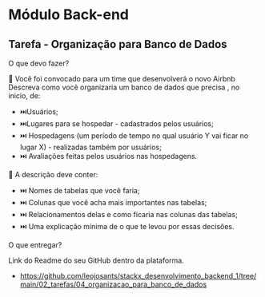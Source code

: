 # Módulo Back-end

## Tarefa - Organização para Banco de Dados

O que devo fazer?

📍 Você foi convocado para um time que desenvolverá o novo Airbnb
Descreva como você organizaria um banco de dados que precisa , no inicio, de:

- ⏭️Usuários;
- ⏭️Lugares para se hospedar - cadastrados pelos usuários;
- ⏭️ Hospedagens (um período de tempo no qual usuário Y vai ficar no lugar X) - realizadas também por usuários;
- ⏭️ Avaliações feitas pelos usuários nas hospedagens.

📍 A descrição deve conter:

- ⏭️ Nomes de tabelas que você faria;
- ⏭️ Colunas que você acha mais importantes nas tabelas;
- ⏭️ Relacionamentos delas e como ficaria nas colunas das tabelas;
- ⏭️ Uma explicação mínima de o que te levou por essas decisões.

O que entregar?

Link do Readme do seu GitHub dentro da plataforma.

- <https://github.com/leojosants/stackx_desenvolvimento_backend_1/tree/main/02_tarefas/04_organizacao_para_banco_de_dados>
